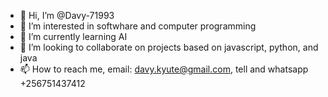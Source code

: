 - 👋 Hi, I’m @Davy-71993
- 👀 I’m interested in softwhare and computer programming
- 🌱 I’m currently learning AI
- 💞️ I’m looking to collaborate on projects based on javascript, python, and java
- 📫 How to reach me, email: davy.kyute@gmail.com, tell and whatsapp +256751437412

<!---
Davy-71993/Davy-71993 is a ✨ special ✨ repository because its `README.md` (this file) appears on your GitHub profile.
You can click the Preview link to take a look at your changes.
--->
